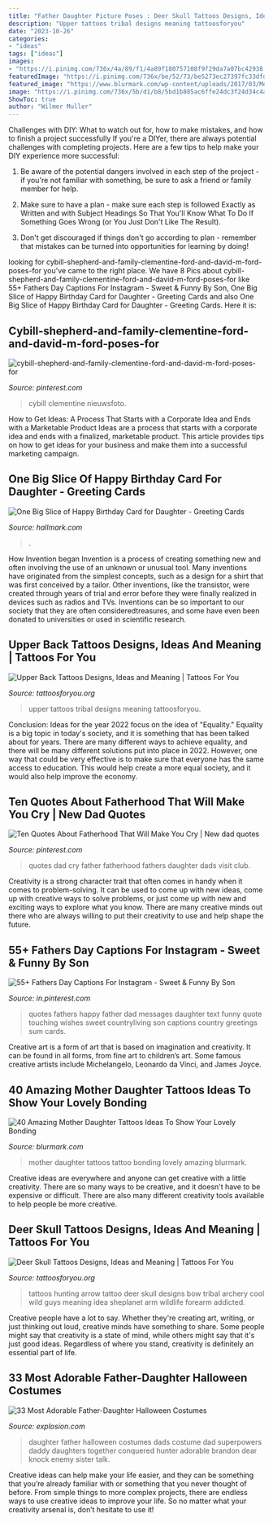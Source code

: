 ```yaml
---
title: "Father Daughter Picture Poses : Deer Skull Tattoos Designs, Ideas And Meaning"
description: "Upper tattoos tribal designs meaning tattoosforyou"
date: "2023-10-26"
categories:
- "ideas"
tags: ["ideas"]
images:
- "https://i.pinimg.com/736x/4a/89/f1/4a89f180757108f9f29da7a07bc42938.jpg"
featuredImage: "https://i.pinimg.com/736x/be/52/73/be5273ec27397fc33dfd94128d14b662--cybill-shepherd-poses-for-pictures.jpg"
featured_image: "https://www.blurmark.com/wp-content/uploads/2017/03/Mother-Daughter-Tattoo-Design-27.jpg"
image: "https://i.pinimg.com/736x/5b/d1/b8/5bd1b885ac6ffe24dc3f24d34c4a63fb.jpg"
ShowToc: true
author: "Wilmer Muller"
---
```



Challenges with DIY: What to watch out for, how to make mistakes, and how to finish a project successfully
If you're a DIYer, there are always potential challenges with completing projects. Here are a few tips to help make your DIY experience more successful: 
1. Be aware of the potential dangers involved in each step of the project - if you're not familiar with something, be sure to ask a friend or family member for help.

2. Make sure to have a plan - make sure each step is followed Exactly as Written and with Subject Headings So That You'll Know What To Do If Something Goes Wrong (or You Just Don't Like The Result).

3. Don't get discouraged if things don't go according to plan - remember that mistakes can be turned into opportunities for learning by doing!

	

		
looking for cybill-shepherd-and-family-clementine-ford-and-david-m-ford-poses-for you've came to the right place. We have 8 Pics about cybill-shepherd-and-family-clementine-ford-and-david-m-ford-poses-for like 55+ Fathers Day Captions For Instagram - Sweet &amp; Funny By Son, One Big Slice of Happy Birthday Card for Daughter - Greeting Cards and also One Big Slice of Happy Birthday Card for Daughter - Greeting Cards. Here it is:
		
    
## Cybill-shepherd-and-family-clementine-ford-and-david-m-ford-poses-for

<img loading=lazy src="https://i.pinimg.com/736x/be/52/73/be5273ec27397fc33dfd94128d14b662--cybill-shepherd-poses-for-pictures.jpg" onerror="this.onerror=null;this.src='https://tse2.mm.bing.net/th?id=OIP.0qoQ-IdSRCqB2Ckm1NCgyQHaFG&amp;pid=15.1';" alt="cybill-shepherd-and-family-clementine-ford-and-david-m-ford-poses-for">

_Source: pinterest.com_

>cybill clementine nieuwsfoto. 

	

How to Get Ideas: A Process That Starts with a Corporate Idea and Ends with a Marketable Product
Ideas are a process that starts with a corporate idea and ends with a finalized, marketable product. This article provides tips on how to get ideas for your business and make them into a successful marketing campaign.

    
## One Big Slice Of Happy Birthday Card For Daughter - Greeting Cards

<img loading=lazy src="https://www.hallmark.com/dw/image/v2/AALB_PRD/on/demandware.static/-/Sites-hallmark-master/default/dw724a51c7/images/finished-goods/One-Big-Slice-of-Happy-Birthday-Card-for-Daughter-root-239LGH1111_PV.1.LGH1111.jpg_Source_Image.jpg" onerror="this.onerror=null;this.src='https://tse3.mm.bing.net/th?id=OIP.MgoaVdXR5yoaqoJsQdIK_wHaKz&amp;pid=15.1';" alt="One Big Slice of Happy Birthday Card for Daughter - Greeting Cards">

_Source: hallmark.com_

>. 

	

How Invention began
Invention is a process of creating something new and often involving the use of an unknown or unusual tool. Many inventions have originated from the simplest concepts, such as a design for a shirt that was first conceived by a tailor. Other inventions, like the transistor, were created through years of trial and error before they were finally realized in devices such as radios and TVs. Inventions can be so important to our society that they are often consideredtreasures, and some have even been donated to universities or used in scientific research.

    
## Upper Back Tattoos Designs, Ideas And Meaning | Tattoos For You

<img loading=lazy src="http://www.tattoosforyou.org/wp-content/uploads/2016/03/Upper-Back-Tribal-Tattoos.jpg" onerror="this.onerror=null;this.src='https://tse1.mm.bing.net/th?id=OIP.ORoXn8dPoe3iCeUQ8M3_igHaJ4&amp;pid=15.1';" alt="Upper Back Tattoos Designs, Ideas and Meaning | Tattoos For You">

_Source: tattoosforyou.org_

>upper tattoos tribal designs meaning tattoosforyou. 

	

Conclusion:
Ideas for the year 2022 focus on the idea of "Equality." Equality is a big topic in today's society, and it is something that has been talked about for years. There are many different ways to achieve equality, and there will be many different solutions put into place in 2022. However, one way that could be very effective is to make sure that everyone has the same access to education. This would help create a more equal society, and it would also help improve the economy.

    
## Ten Quotes About Fatherhood That Will Make You Cry | New Dad Quotes

<img loading=lazy src="https://i.pinimg.com/736x/5b/d1/b8/5bd1b885ac6ffe24dc3f24d34c4a63fb.jpg" onerror="this.onerror=null;this.src='https://tse3.mm.bing.net/th?id=OIP.xOdLK3I6Ap7MmmH7b4Pc7gHaLG&amp;pid=15.1';" alt="Ten Quotes About Fatherhood That Will Make You Cry | New dad quotes">

_Source: pinterest.com_

>quotes dad cry father fatherhood fathers daughter dads visit club. 

	

Creativity is a strong character trait that often comes in handy when it comes to problem-solving. It can be used to come up with new ideas, come up with creative ways to solve problems, or just come up with new and exciting ways to explore what you know. There are many creative minds out there who are always willing to put their creativity to use and help shape the future.

    
## 55+ Fathers Day Captions For Instagram - Sweet &amp; Funny By Son

<img loading=lazy src="https://i.pinimg.com/736x/4a/89/f1/4a89f180757108f9f29da7a07bc42938.jpg" onerror="this.onerror=null;this.src='https://tse4.mm.bing.net/th?id=OIP.dRVOhdxQCBnexjuUbRsHqgHaLG&amp;pid=15.1';" alt="55+ Fathers Day Captions For Instagram - Sweet &amp; Funny By Son">

_Source: in.pinterest.com_

>quotes fathers happy father dad messages daughter text funny quote touching wishes sweet countryliving son captions country greetings sum cards. 

	

Creative art is a form of art that is based on imagination and creativity. It can be found in all forms, from fine art to children’s art. Some famous creative artists include Michelangelo, Leonardo da Vinci, and James Joyce.

    
## 40 Amazing Mother Daughter Tattoos Ideas To Show Your Lovely Bonding

<img loading=lazy src="https://www.blurmark.com/wp-content/uploads/2017/03/Mother-Daughter-Tattoo-Design-27.jpg" onerror="this.onerror=null;this.src='https://tse2.mm.bing.net/th?id=OIP.y_87L-mrZ-EY2cZ5QJa-aAHaJ4&amp;pid=15.1';" alt="40 Amazing Mother Daughter Tattoos Ideas To Show Your Lovely Bonding">

_Source: blurmark.com_

>mother daughter tattoos tattoo bonding lovely amazing blurmark. 

	

Creative ideas are everywhere and anyone can get creative with a little creativity. There are so many ways to be creative, and it doesn't have to be expensive or difficult. There are also many different creativity tools available to help people be more creative.

    
## Deer Skull Tattoos Designs, Ideas And Meaning | Tattoos For You

<img loading=lazy src="http://www.tattoosforyou.org/wp-content/uploads/2016/03/Tribal-Deer-Skull-Tattoos.jpg" onerror="this.onerror=null;this.src='https://tse3.mm.bing.net/th?id=OIP.kE5nLRSvp3vs7iPxF-i0ugHaFj&amp;pid=15.1';" alt="Deer Skull Tattoos Designs, Ideas and Meaning | Tattoos For You">

_Source: tattoosforyou.org_

>tattoos hunting arrow tattoo deer skull designs bow tribal archery cool wild guys meaning idea sheplanet arm wildlife forearm addicted. 

	

Creative people have a lot to say. Whether they're creating art, writing, or just thinking out loud, creative minds have something to share. Some people might say that creativity is a state of mind, while others might say that it's just good ideas. Regardless of where you stand, creativity is definitely an essential part of life.

    
## 33 Most Adorable Father-Daughter Halloween Costumes

<img loading=lazy src="http://www.explosion.com/wp-content/uploads/2016/10/father-daughter-halloween-costumes-ideas-21-5805dd79c2677__605.jpg" onerror="this.onerror=null;this.src='https://tse3.mm.bing.net/th?id=OIP.xrP4XlfCePOxy7j09VGvEQHaLG&amp;pid=15.1';" alt="33 Most Adorable Father-Daughter Halloween Costumes">

_Source: explosion.com_

>daughter father halloween costumes dads costume dad superpowers daddy daughters together conquered hunter adorable brandon dear knock enemy sister talk. 

	

Creative ideas can help make your life easier, and they can be something that you’re already familiar with or something that you never thought of before. From simple things to more complex projects, there are endless ways to use creative ideas to improve your life. So no matter what your creativity arsenal is, don’t hesitate to use it!

